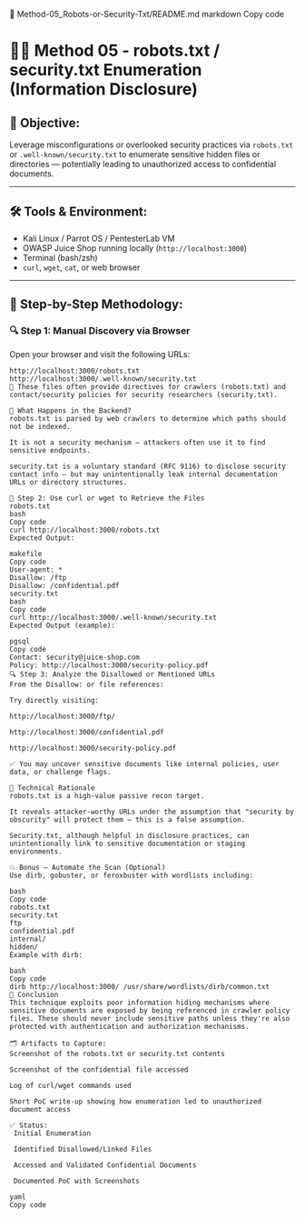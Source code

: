 📁 Method-05_Robots-or-Security-Txt/README.md
markdown
Copy code
# 🕵️‍♂️ Method 05 - robots.txt / security.txt Enumeration (Information Disclosure)

## 🎯 Objective:
Leverage misconfigurations or overlooked security practices via `robots.txt` or `.well-known/security.txt` to enumerate sensitive hidden files or directories — potentially leading to unauthorized access to confidential documents.

---

## 🛠️ Tools & Environment:
- Kali Linux / Parrot OS / PentesterLab VM
- OWASP Juice Shop running locally (`http://localhost:3000`)
- Terminal (bash/zsh)
- `curl`, `wget`, `cat`, or web browser

---

## 🧪 Step-by-Step Methodology:

### 🔍 Step 1: Manual Discovery via Browser

Open your browser and visit the following URLs:

```http
http://localhost:3000/robots.txt
http://localhost:3000/.well-known/security.txt
🎯 These files often provide directives for crawlers (robots.txt) and contact/security policies for security researchers (security.txt).

🧠 What Happens in the Backend?
robots.txt is parsed by web crawlers to determine which paths should not be indexed.

It is not a security mechanism — attackers often use it to find sensitive endpoints.

security.txt is a voluntary standard (RFC 9116) to disclose security contact info — but may unintentionally leak internal documentation URLs or directory structures.

🧾 Step 2: Use curl or wget to Retrieve the Files
robots.txt
bash
Copy code
curl http://localhost:3000/robots.txt
Expected Output:

makefile
Copy code
User-agent: *
Disallow: /ftp
Disallow: /confidential.pdf
security.txt
bash
Copy code
curl http://localhost:3000/.well-known/security.txt
Expected Output (example):

pgsql
Copy code
Contact: security@juice-shop.com
Policy: http://localhost:3000/security-policy.pdf
🔍 Step 3: Analyze the Disallowed or Mentioned URLs
From the Disallow: or file references:

Try directly visiting:

http://localhost:3000/ftp/

http://localhost:3000/confidential.pdf

http://localhost:3000/security-policy.pdf

✅ You may uncover sensitive documents like internal policies, user data, or challenge flags.

🧠 Technical Rationale
robots.txt is a high-value passive recon target.

It reveals attacker-worthy URLs under the assumption that "security by obscurity" will protect them — this is a false assumption.

Security.txt, although helpful in disclosure practices, can unintentionally link to sensitive documentation or staging environments.

💥 Bonus – Automate the Scan (Optional)
Use dirb, gobuster, or feroxbuster with wordlists including:

bash
Copy code
robots.txt
security.txt
ftp
confidential.pdf
internal/
hidden/
Example with dirb:

bash
Copy code
dirb http://localhost:3000/ /usr/share/wordlists/dirb/common.txt
🧷 Conclusion
This technique exploits poor information hiding mechanisms where sensitive documents are exposed by being referenced in crawler policy files. These should never include sensitive paths unless they're also protected with authentication and authorization mechanisms.

🗂️ Artifacts to Capture:
Screenshot of the robots.txt or security.txt contents

Screenshot of the confidential file accessed

Log of curl/wget commands used

Short PoC write-up showing how enumeration led to unauthorized document access

✅ Status:
 Initial Enumeration

 Identified Disallowed/Linked Files

 Accessed and Validated Confidential Documents

 Documented PoC with Screenshots

yaml
Copy code
